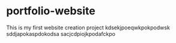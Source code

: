 # portfolio-website
This is my first website creation project
kdsekjpoeqwkpokpodwsk
sddjapokaspdokodsa
sacjcdpiojkpodafckpo
